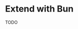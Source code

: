 # Extend with Bun

TODO

<!-- ```ts
import { serveStatic } from 'hono/bun'

const app = new Hono()

app.use('/favicon.ico', serveStatic({ path: './favicon.ico' }))
``` -->

<!--
import { type Serve } from 'bun'

import { CustomHono } from './types'
import { defaultHook } from './lib/default-hook'
import { env } from '@/env'

const app = new CustomHono({ defaultHook })

const route = app.get('/', (c) => c.json({ hello: 'world' }))

export type AppRoute = typeof route

export default {
  hostname: env.HOST,
  port: env.PORT,
  fetch: app.fetch,
} satisfies Serve
-->
